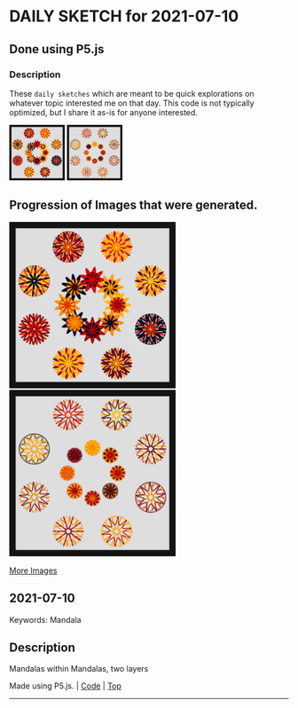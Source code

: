 # DAILY SKETCH for 2021-07-10

## Done using P5.js

### Description

These `daily sketches` which are meant to be quick explorations     on whatever topic interested me on that day. This code is not typically optimized, but I share it as-is     for anyone interested.

<img src = 'images/keep_2021-07-15-14-42-41.png' width = '100'> <img src = 'images/keep_2021-07-15-14-45-10.png' width = '100'> 

## Progression of Images that were generated.

<img src = 'images/keep_2021-07-15-14-42-41.png' width = '300'> 
<img src = 'images/keep_2021-07-15-14-45-10.png' width = '300'> 


[More Images](2021-07-10/images) 


 ## 2021-07-10
Keywords: Mandala
 

## Description 

 Mandalas within Mandalas, two layers
 

Made using P5.js. | [Code](2021/2021-07-10/) | [Top](#daily-sketches) 

-----

